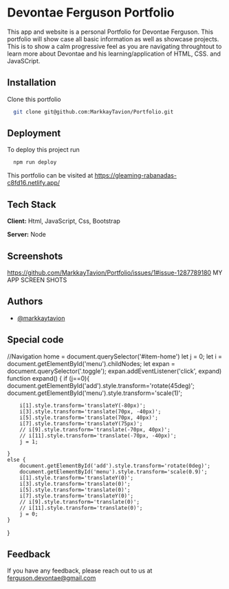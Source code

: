 
# Devontae Ferguson Portfolio

This app and website is a personal Portfolio for Devontae Ferguson. This portfolio will show case all basic information as well as showcase projects.
This is to show a calm progressive feel as you are navigating throughtout to learn more about Devontae and his learning/application of HTML, CSS. and JavaSCript.




## Installation

Clone this portfolio

```bash
  git clone git@github.com:MarkkayTavion/Portfolio.git

```
    
## Deployment

To deploy this project run

```bash
  npm run deploy
```

This portfolio can be visited at https://gleaming-rabanadas-c8fd16.netlify.app/
## Tech Stack

**Client:** Html, JavaScript, Css, Bootstrap 

**Server:** Node


## Screenshots
https://github.com/MarkkayTavion/Portfolio/issues/1#issue-1287789180
MY APP SCREEN SHOTS
## Authors

- [@markkaytavion](https://github.com/MarkkayTavion)

## Special code
//Navigation
home = document.querySelector('#item-home')
let j = 0;
let i = document.getElementById('menu').childNodes;
let expan = document.querySelector('.toggle');
expan.addEventListener('click', expand)
function expand() {
    if (j==0){
        document.getElementById('add').style.transform='rotate(45deg)';
        document.getElementById('menu').style.transform='scale(1)';

        i[1].style.transform='translateY(-80px)';
        i[3].style.transform='translate(70px, -40px)';
        i[5].style.transform='translate(70px, 40px)';
        i[7].style.transform='translateY(75px)';
        // i[9].style.transform='translate(-70px, 40px)';
        // i[11].style.transform='translate(-70px, -40px)';
        j = 1;

    }
    else {
        document.getElementById('add').style.transform='rotate(0deg)';
        document.getElementById('menu').style.transform='scale(0.9)';
        i[1].style.transform='translateY(0)';
        i[3].style.transform='translate(0)';
        i[5].style.transform='translate(0)';
        i[7].style.transform='translateY(0)';
        // i[9].style.transform='translate(0)';
        // i[11].style.transform='translate(0)';
        j = 0;
    }
}


## Feedback

If you have any feedback, please reach out to us at ferguson.devontae@gmail.com

